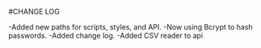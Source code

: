 #CHANGE LOG

-Added new paths for scripts, styles, and API.
-Now using Bcrypt to hash passwords.
-Added change log.
-Added CSV reader to api
